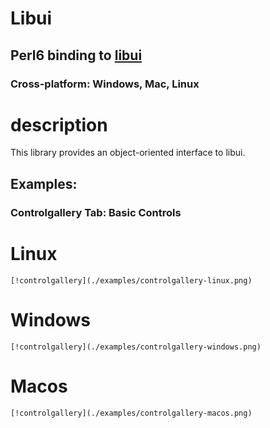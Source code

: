 Libui
=====

Perl6 binding to [libui](https://github.com/andlabs/libui)
----------------------------------------------------------

### Cross-platform: Windows, Mac, Linux

description
===========

This library provides an object-oriented interface to libui.

Examples:
---------

### Controlgallery Tab: Basic Controls

Linux
=====

`[!controlgallery](./examples/controlgallery-linux.png)`

Windows
=======

`[!controlgallery](./examples/controlgallery-windows.png)`

Macos
=====

`[!controlgallery](./examples/controlgallery-macos.png)`

